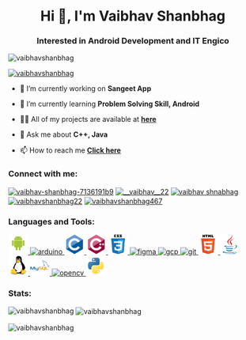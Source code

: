 <h1 align="center">Hi 👋, I'm Vaibhav Shanbhag</h1>
<h3 align="center">Interested in Android Development and IT Engico</h3>

<p align="left"> <img src="https://komarev.com/ghpvc/?username=vaibhavshanbhag&label=Profile%20views&color=0e75b6&style=flat" alt="vaibhavshanbhag" /> </p>

<p align="left"> <a href="https://github.com/ryo-ma/github-profile-trophy"><img src="https://github-profile-trophy.vercel.app/?username=vaibhavshanbhag" alt="vaibhavshanbhag" /></a> </p>

- 🔭 I’m currently working on **Sangeet App**

- 🌱 I’m currently learning **Problem Solving Skill, Android**

- 👨‍💻 All of my projects are available at [**here**](https://github.com/VaibhavShanbhag?tab=repositories)

- 💬 Ask me about **C++, Java**

- 📫 How to reach me [**Click here**](mailto:vaibhavshanbhag467@gmail.com)

<h3 align="left">Connect with me:</h3>
<p align="left">
<a href="https://linkedin.com/in/vaibhav-shanbhag-7136191b9" target="blank"><img align="center" src="https://raw.githubusercontent.com/rahuldkjain/github-profile-readme-generator/master/src/images/icons/Social/linked-in-alt.svg" alt="vaibhav-shanbhag-7136191b9" height="30" width="40" /></a>
<a href="https://instagram.com/__vaibhav__22" target="blank"><img align="center" src="https://raw.githubusercontent.com/rahuldkjain/github-profile-readme-generator/master/src/images/icons/Social/instagram.svg" alt="__vaibhav__22" height="30" width="40" /></a>
<a href="https://www.youtube.com/c/vaibhav shnabhag" target="blank"><img align="center" src="https://raw.githubusercontent.com/rahuldkjain/github-profile-readme-generator/master/src/images/icons/Social/youtube.svg" alt="vaibhav shnabhag" height="30" width="40" /></a>
<a href="https://www.leetcode.com/vaibhavshanbhag22" target="blank"><img align="center" src="https://raw.githubusercontent.com/rahuldkjain/github-profile-readme-generator/master/src/images/icons/Social/leet-code.svg" alt="vaibhavshanbhag22" height="30" width="40" /></a>
<a href="https://auth.geeksforgeeks.org/user/vaibhavshanbhag467" target="blank"><img align="center" src="https://raw.githubusercontent.com/rahuldkjain/github-profile-readme-generator/master/src/images/icons/Social/geeks-for-geeks.svg" alt="vaibhavshanbhag467" height="30" width="40" /></a>
</p>

<h3 align="left">Languages and Tools:</h3>
<p align="left"> <a href="https://developer.android.com" target="_blank"> <img src="https://raw.githubusercontent.com/devicons/devicon/master/icons/android/android-original-wordmark.svg" alt="android" width="40" height="40"/> </a> <a href="https://www.arduino.cc/" target="_blank"> <img src="https://cdn.worldvectorlogo.com/logos/arduino-1.svg" alt="arduino" width="40" height="40"/> </a> <a href="https://www.cprogramming.com/" target="_blank"> <img src="https://raw.githubusercontent.com/devicons/devicon/master/icons/c/c-original.svg" alt="c" width="40" height="40"/> </a> <a href="https://www.w3schools.com/cpp/" target="_blank"> <img src="https://raw.githubusercontent.com/devicons/devicon/master/icons/cplusplus/cplusplus-original.svg" alt="cplusplus" width="40" height="40"/> </a> <a href="https://www.w3schools.com/css/" target="_blank"> <img src="https://raw.githubusercontent.com/devicons/devicon/master/icons/css3/css3-original-wordmark.svg" alt="css3" width="40" height="40"/> </a> <a href="https://www.figma.com/" target="_blank"> <img src="https://www.vectorlogo.zone/logos/figma/figma-icon.svg" alt="figma" width="40" height="40"/> </a> <a href="https://cloud.google.com" target="_blank"> <img src="https://www.vectorlogo.zone/logos/google_cloud/google_cloud-icon.svg" alt="gcp" width="40" height="40"/> </a> <a href="https://git-scm.com/" target="_blank"> <img src="https://www.vectorlogo.zone/logos/git-scm/git-scm-icon.svg" alt="git" width="40" height="40"/> </a> <a href="https://www.w3.org/html/" target="_blank"> <img src="https://raw.githubusercontent.com/devicons/devicon/master/icons/html5/html5-original-wordmark.svg" alt="html5" width="40" height="40"/> </a> <a href="https://www.java.com" target="_blank"> <img src="https://raw.githubusercontent.com/devicons/devicon/master/icons/java/java-original.svg" alt="java" width="40" height="40"/> </a> <a href="https://www.linux.org/" target="_blank"> <img src="https://raw.githubusercontent.com/devicons/devicon/master/icons/linux/linux-original.svg" alt="linux" width="40" height="40"/> </a> <a href="https://www.mysql.com/" target="_blank"> <img src="https://raw.githubusercontent.com/devicons/devicon/master/icons/mysql/mysql-original-wordmark.svg" alt="mysql" width="40" height="40"/> </a> <a href="https://opencv.org/" target="_blank"> <img src="https://www.vectorlogo.zone/logos/opencv/opencv-icon.svg" alt="opencv" width="40" height="40"/> </a> <a href="https://www.python.org" target="_blank"> <img src="https://raw.githubusercontent.com/devicons/devicon/master/icons/python/python-original.svg" alt="python" width="40" height="40"/> </a> </p>

<h3 align="left">Stats:</h3>
<p><img align="left" src="https://github-readme-stats.vercel.app/api/top-langs?username=vaibhavshanbhag&show_icons=true&locale=en&layout=compact" alt="vaibhavshanbhag" /></p>

<p>&nbsp;<img align="center" src="https://github-readme-stats.vercel.app/api?username=vaibhavshanbhag&show_icons=true&locale=en" alt="vaibhavshanbhag" /></p>

<p><img align="center" src="https://github-readme-streak-stats.herokuapp.com/?user=vaibhavshanbhag&" alt="vaibhavshanbhag" /></p>
